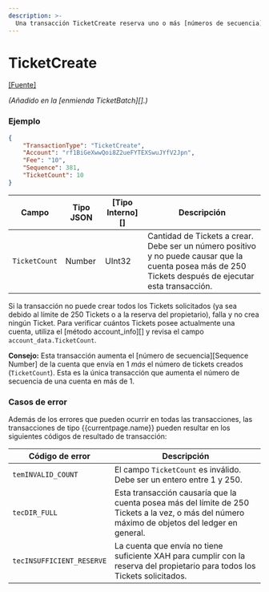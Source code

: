 ```yaml
---
description: >-
  Una transacción TicketCreate reserva uno o más [números de secuencia][Sequence Number] como Tickets.
---
```


# TicketCreate

[\[Fuente\]](https://github.com/ripple/rippled/blob/develop/src/ripple/app/tx/impl/CreateTicket.cpp)

_(Añadido en la \[enmienda TicketBatch]\[].)_

### Ejemplo

```json
{
    "TransactionType": "TicketCreate",
    "Account": "rf1BiGeXwwQoi8Z2ueFYTEXSwuJYfV2Jpn",
    "Fee": "10",
    "Sequence": 381,
    "TicketCount": 10
}
```

| Campo         | Tipo JSON | \[Tipo Interno]\[] | Descripción                                                                                                                                            |
| ------------- | --------- | ------------------- | ------------------------------------------------------------------------------------------------------------------------------------------------------ |
| `TicketCount` | Number    | UInt32              | Cantidad de Tickets a crear. Debe ser un número positivo y no puede causar que la cuenta posea más de 250 Tickets después de ejecutar esta transacción. |

Si la transacción no puede crear todos los Tickets solicitados (ya sea debido al límite de 250 Tickets o a la reserva del propietario), falla y no crea ningún Ticket. Para verificar cuántos Tickets posee actualmente una cuenta, utiliza el \[método account_info]\[] y revisa el campo `account_data.TicketCount`.

**Consejo:** Esta transacción aumenta el \[número de secuencia]\[Sequence Number] de la cuenta que envía en 1 _más_ el número de tickets creados (`TicketCount`). Esta es la única transacción que aumenta el número de secuencia de una cuenta en más de 1.

### Casos de error

Además de los errores que pueden ocurrir en todas las transacciones, las transacciones de tipo \{{currentpage.name\}} pueden resultar en los siguientes códigos de resultado de transacción:

| Código de error                | Descripción                                                                                                                                                 |
| ------------------------- | ----------------------------------------------------------------------------------------------------------------------------------------------------------- |
| `temINVALID_COUNT`        | El campo `TicketCount` es inválido. Debe ser un entero entre 1 y 250.                                                                                    |
| `tecDIR_FULL`             | Esta transacción causaría que la cuenta posea más del límite de 250 Tickets a la vez, o más del número máximo de objetos del ledger en general. |
| `tecINSUFFICIENT_RESERVE` | La cuenta que envía no tiene suficiente XAH para cumplir con la reserva del propietario para todos los Tickets solicitados.                                                        |
